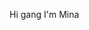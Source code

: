 Hi gang
I'm Mina
<!---
MiNa0801/MiNa0801 is a ✨ special ✨ repository because its `README.md` (this file) appears on your GitHub profile.
You can click the Preview link to take a look at your changes.
--->
